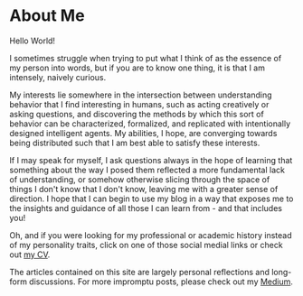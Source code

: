 # About Me

Hello World!

I sometimes struggle when trying to put what I think of as the essence of my person into words, but if you are to know one thing, it is that I am intensely, naively curious.

My interests lie somewhere in the intersection between understanding behavior that I find interesting in humans, such as acting creatively or asking questions, and discovering the methods by which this sort of behavior can be characterized, formalized, and replicated with intentionally designed intelligent agents. My abilities, I hope, are converging towards being distributed such that I am best able to satisfy these interests.

If I may speak for myself, I ask questions always in the hope of learning that something about the way I posed them reflected a more fundamental lack of understanding, or somehow otherwise slicing through the space of things I don't know that I don't know, leaving me with a greater sense of direction. I hope that I can begin to use my blog in a way that exposes me to the insights and guidance of all those I can learn from - and that includes you!

Oh, and if you were looking for my professional or academic history instead of my personality traits, click on one of those social medial links or check out [my CV](https://rayheberer.github.io/).

The articles contained on this site are largely personal reflections and long-form discussions. For more impromptu posts, please check out my [Medium](https://medium.com/@rayheberer/).